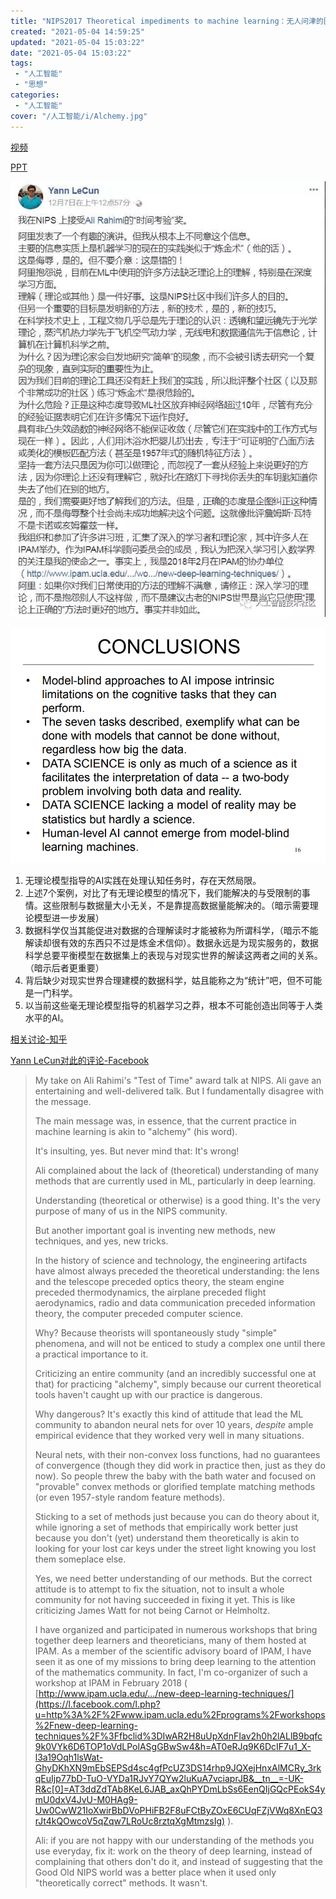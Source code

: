 ```yaml
---
title: "NIPS2017 Theoretical impediments to machine learning：无人问津的图灵奖得主"
created: "2021-05-04 14:59:25"
updated: "2021-05-04 15:03:22"
date: "2021-05-04 15:03:22"
tags: 
 - "人工智能"
 - "思想"
categories: 
 - "人工智能"
cover: "/人工智能/i/Alchemy.jpg"
---
```


[视频](https://www.bilibili.com/video/av67843210)

[PPT](http://causality.cs.ucla.edu/blog/wp-content/uploads/2017/12/nips-dec2017-bw.pdf)

![](i/Alchemy.jpg)

![](i/Theoreticalimpediments.png)

1. 无理论模型指导的AI实践在处理认知任务时，存在天然局限。
2. 上述7个案例，对比了有无理论模型的情况下，我们能解决的与受限制的事情。这些限制与数据量大小无关，不是靠提高数据量能解决的。（暗示需要理论模型进一步发展）
3. 数据科学仅当其能促进对数据的合理解读时才能被称为所谓科学，（暗示不能解读却很有效的东西只不过是炼金术信仰）。数据永远是为现实服务的，数据科学总要平衡模型在数据集上的表现与对现实世界的解读这两者之间的关系。（暗示后者更重要）
4. 背后缺少对现实世界合理建模的数据科学，姑且能称之为“统计”吧，但不可能是一门科学。
5. 以当前这些毫无理论模型指导的机器学习之莽，根本不可能创造出同等于人类水平的AI。

[相关讨论-知乎](https://www.zhihu.com/question/263711574)

[Yann LeCun对此的评论-Facebook](https://www.facebook.com/yann.lecun/posts/10154938130592143)

>My take on Ali Rahimi's "Test of Time" award talk at NIPS. 
Ali gave an entertaining and well-delivered talk. But I fundamentally disagree with the message.
>
>The main message was, in essence, that the current practice in machine learning is akin to "alchemy" (his word).
>
>It's insulting, yes. But never mind that: It's wrong!
>
>Ali complained about the lack of (theoretical) understanding of many methods that are currently used in ML, particularly in deep learning.
>
>Understanding (theoretical or otherwise) is a good thing. It's the very purpose of many of us in the NIPS community.
>
>But another important goal is inventing new methods, new techniques, and yes, new tricks.
>
>In the history of science and technology, the engineering artifacts have almost always preceded the theoretical understanding: the lens and the telescope preceded optics theory, the steam engine preceded thermodynamics, the airplane preceded flight aerodynamics, radio and data communication preceded information theory, the computer preceded computer science. 
>
>Why? Because theorists will spontaneously study "simple" phenomena, and will not be enticed to study a complex one until there a practical importance to it.
>
>Criticizing an entire community (and an incredibly successful one at that) for practicing "alchemy", simply because our current theoretical tools haven't caught up with our practice is dangerous.
>
>Why dangerous? It's exactly this kind of attitude that lead the ML community to abandon neural nets for over 10 years, *despite* ample empirical evidence that they worked very well in many situations.
>
>Neural nets, with their non-convex loss functions, had no guarantees of convergence (though they did work in practice then, just as they do now). So people threw the baby with the bath water and focused on "provable" convex methods or glorified template matching methods (or even 1957-style random feature methods).
>
>Sticking to a set of methods just because you can do theory about it, while ignoring a set of methods that empirically work better just because you don't (yet) understand them theoretically is akin to looking for your lost car keys under the street light knowing you lost them someplace else.
>
>Yes, we need better understanding of our methods. But the correct attitude is to attempt to fix the situation, not to insult a whole community for not having succeeded in fixing it yet. This is like criticizing James Watt for not being Carnot or Helmholtz. 
>
>I have organized and participated in numerous workshops that bring together deep learners and theoreticians, many of them hosted at IPAM. As a member of the scientific advisory board of IPAM, I have seen it as one of my missions to bring deep learning to the attention of the mathematics community. In fact, I'm co-organizer of such a workshop at IPAM in February 2018 ( [http://www.ipam.ucla.edu/.../new-deep-learning-techniques/](https://l.facebook.com/l.php?u=http%3A%2F%2Fwww.ipam.ucla.edu%2Fprograms%2Fworkshops%2Fnew-deep-learning-techniques%2F%3Ffbclid%3DIwAR2H8uUpXdnFIav2h0h2lALlB9bqfc9k0VYk6D6TOP1oVdLPolASgGBwSw4&h=AT0eRJq9K6DcIF7u1_X-l3a19Oqh1lsWat-GhyDKhXN9mEbSEPSd4sc4gfPcUZ3DS14rhp9JQXejHnxAlMCRy_3rkqEuIjp77bD-TuO-VYDa1RJvY7QYw2luKuA7vciaprJB&__tn__=-UK-R&c[0]=AT3ddZdTAb8KeL6JAB_axQhPYDmLbSs6EenQIjGQcPEokS4ymU0dxV4JvU-M0HAg9-Uw0CwW21IoXwirBbDVoPHiFB2F8uFCtByZOxE6CUqFZjVWq8XnEQ3rJt4kQOwcoV5qZqw7LRoUc8rztqXgMtmzsIg) ).
>
>Ali: if you are not happy with our understanding of the methods you use everyday, fix it: work on the theory of deep learning, instead of complaining that others don't do it, and instead of suggesting that the Good Old NIPS world was a better place when it used only "theoretically correct" methods. It wasn't.